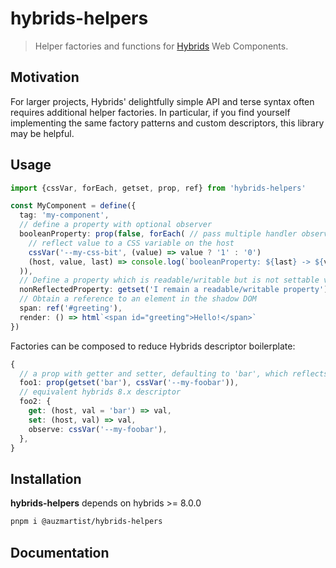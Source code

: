 # hybrids-helpers
> Helper factories and functions for [Hybrids](https://hybrids.js.org/#/) Web Components.

## Motivation
For larger projects, Hybrids' delightfully simple API and terse syntax often requires additional helper factories.
In particular, if you find yourself implementing the same factory patterns and custom descriptors, 
this library may be helpful.

## Usage
```ts
import {cssVar, forEach, getset, prop, ref} from 'hybrids-helpers'

const MyComponent = define({
  tag: 'my-component',
  // define a property with optional observer
  booleanProperty: prop(false, forEach( // pass multiple handler observers
    // reflect value to a CSS variable on the host
    cssVar('--my-css-bit', (value) => value ? '1' : '0')
    (host, value, last) => console.log(`booleanProperty: ${last} -> ${value}`)
  )),
  // Define a property which is readable/writable but is not settable via attributes
  nonReflectedProperty: getset('I remain a readable/writable property'),
  // Obtain a reference to an element in the shadow DOM
  span: ref('#greeting'),
  render: () => html`<span id="greeting">Hello!</span>`
})
```

Factories can be composed to reduce Hybrids descriptor boilerplate:

```ts
{
  // a prop with getter and setter, defaulting to 'bar', which reflects it's value to '--my-foobar'
  foo1: prop(getset('bar'), cssVar('--my-foobar')),
  // equivalent hybrids 8.x descriptor
  foo2: {
    get: (host, val = 'bar') => val,
    set: (host, val) => val,
    observe: cssVar('--my-foobar'),
  },
}
```

## Installation
**hybrids-helpers** depends on hybrids >= 8.0.0

```bash
pnpm i @auzmartist/hybrids-helpers
```

## Documentation

